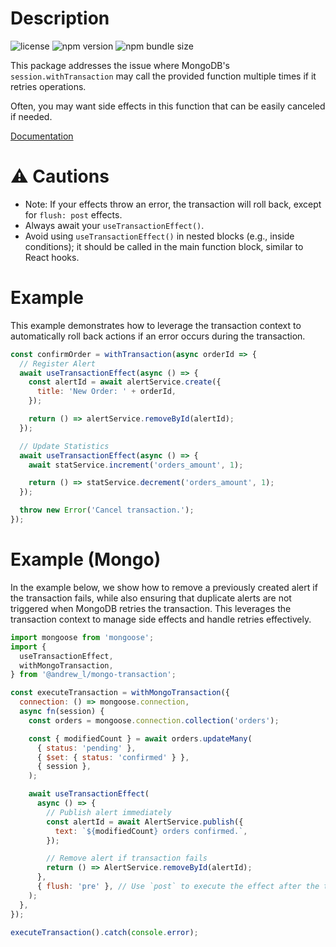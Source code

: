 # Description <!-- omit in toc -->

![license](https://img.shields.io/npm/l/%40andrew_l%2Fmongo-transaction) ![npm version](https://img.shields.io/npm/v/%40andrew_l%2Fmongo-transaction) ![npm bundle size](https://img.shields.io/bundlephobia/minzip/%40andrew_l%2Fmongo-transaction) <!-- omit in toc -->

This package addresses the issue where MongoDB's `session.withTransaction` may call the provided function multiple times if it retries operations.

Often, you may want side effects in this function that can be easily canceled if needed.

[Documentation](https://men232.github.io/toolkit/reference/@andrew_l/mongo-transaction/)

# ⚠️ Cautions

- Note: If your effects throw an error, the transaction will roll back, except for `flush: post` effects.
- Always await your `useTransactionEffect()`.
- Avoid using `useTransactionEffect()` in nested blocks (e.g., inside conditions); it should be called in the main function block, similar to React hooks.

# Example

This example demonstrates how to leverage the transaction context to automatically roll back actions if an error occurs during the transaction.

```js
const confirmOrder = withTransaction(async orderId => {
  // Register Alert
  await useTransactionEffect(async () => {
    const alertId = await alertService.create({
      title: 'New Order: ' + orderId,
    });

    return () => alertService.removeById(alertId);
  });

  // Update Statistics
  await useTransactionEffect(async () => {
    await statService.increment('orders_amount', 1);

    return () => statService.decrement('orders_amount', 1);
  });

  throw new Error('Cancel transaction.');
});
```

# Example (Mongo)

In the example below, we show how to remove a previously created alert if the transaction fails, while also ensuring that duplicate alerts are not triggered when MongoDB retries the transaction. This leverages the transaction context to manage side effects and handle retries effectively.

```js
import mongoose from 'mongoose';
import {
  useTransactionEffect,
  withMongoTransaction,
} from '@andrew_l/mongo-transaction';

const executeTransaction = withMongoTransaction({
  connection: () => mongoose.connection,
  async fn(session) {
    const orders = mongoose.connection.collection('orders');

    const { modifiedCount } = await orders.updateMany(
      { status: 'pending' },
      { $set: { status: 'confirmed' } },
      { session },
    );

    await useTransactionEffect(
      async () => {
        // Publish alert immediately
        const alertId = await AlertService.publish({
          text: `${modifiedCount} orders confirmed.`,
        });

        // Remove alert if transaction fails
        return () => AlertService.removeById(alertId);
      },
      { flush: 'pre' }, // Use `post` to execute the effect after the transaction function.
    );
  },
});

executeTransaction().catch(console.error);
```
